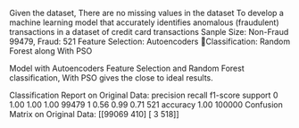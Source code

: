 Given the dataset, There are no missing values in the dataset
To develop a machine learning model that accurately identifies anomalous (fraudulent) transactions in a dataset of credit card transactions
Sanple Size: Non-Fraud 99479, Fraud: 521
Feature Selection: Autoencoders Classification: Random Forest along With PSO

Model with Autoencoders Feature Selection and  Random Forest classification, With PSO gives the close to ideal results. 

Classification Report on Original Data:
   precision 		recall     f1-score support
0 	1.00 		1.00 		1.00 	99479 
1 	0.56 		0.99 		0.71 	521
accuracy 				1.00 100000 
Confusion Matrix on Original Data: [[99069 410]
                                      [ 3 518]]



